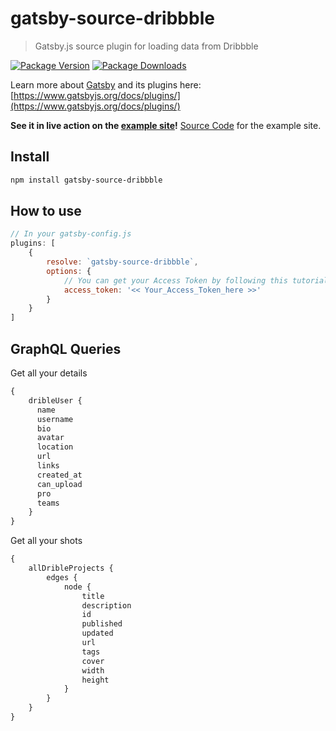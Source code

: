 # gatsby-source-dribbble
> Gatsby.js source plugin for loading data from Dribbble

[![Package Version](https://img.shields.io/npm/v/gatsby-source-dribbble.svg?style=flat-square)](https://www.npmjs.com/package/gatsby-source-dribbble)
[![Package Downloads](https://img.shields.io/npm/dt/gatsby-source-dribbble.svg?style=flat-square)](https://www.npmjs.com/package/gatsby-source-dribbble)

Learn more about [Gatsby](https://www.gatsbyjs.org/) and its plugins here: [https://www.gatsbyjs.org/docs/plugins/](https://www.gatsbyjs.org/docs/plugins/)

**See it in live action on the [example site](https://dribbble-example.netlify.com)!**
[Source Code](https://github.com/smakosh/gatsby-source-dribbble-example) for the example site.

## Install

```bash
npm install gatsby-source-dribbble
```

## How to use

```Javascript
// In your gatsby-config.js
plugins: [
    {
        resolve: `gatsby-source-dribbble`,
        options: {
            // You can get your Access Token by following this tutorial: http://developer.dribbble.com/v2/oauth/
            access_token: '<< Your_Access_Token_here >>'
        }
    }
]
```

## GraphQL Queries

Get all your details

```graphql
{
    dribleUser {
      name
      username
      bio
      avatar
      location
      url
      links
      created_at
      can_upload
      pro
      teams
    }
}
```

Get all your shots

```graphql
{
    allDribleProjects {
        edges {
            node {
                title
                description
                id
                published
                updated
                url
                tags
                cover
                width
                height
            }
        }
    }
}
```
